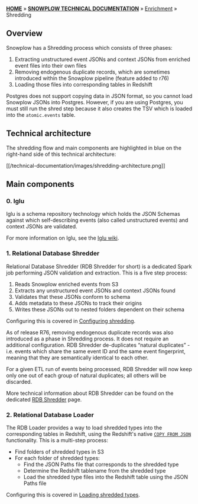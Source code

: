 [**HOME**](Home) » [**SNOWPLOW TECHNICAL DOCUMENTATION**](Snowplow-technical-documentation) » [Enrichment](Enrichment) » Shredding

## Overview

Snowplow has a Shredding process which consists of three phases:

1. Extracting unstructured event JSONs and context JSONs from enriched event files into their own files
2. Removing endogenous duplicate records, which are sometimes introduced within the Snowplow pipeline (feature added to r76)
3. Loading those files into corresponding tables in Redshift

Postgres does not support copying data in JSON format, so you cannot load Snowplow JSONs into Postgres. However, if you are using Postgres, you must still run the shred step because it also creates the TSV which is loaded into the `atomic.events` table.

## Technical architecture

The shredding flow and main components are highlighted in blue on the right-hand side of this technical architecture:

[[/technical-documentation/images/shredding-architecture.png]]

## Main components

### 0. Iglu

Iglu is a schema repository technology which holds the JSON Schemas against which self-describing events (also called unstructured events) and context JSONs are validated.

For more information on Iglu, see the [Iglu wiki][iglu-wiki].

### 1. Relational Database Shredder

Relational Database Shredder (RDB Shredder for short) is a dedicated Spark job performing JSON
validation and extraction. This is a five step process:

1. Reads Snowplow enriched events from S3
2. Extracts any unstructured event JSONs and context JSONs found
3. Validates that these JSONs conform to schema
4. Adds metadata to these JSONs to track their origins
5. Writes these JSONs out to nested folders dependent on their schema

Configuring this is covered in [Configuring shredding](6-Configuring-shredding).

As of release R76, removing endogenous duplicate records was also introduced as a phase in Shredding
process. It does not require an additional configuration. RDB Shredder de-duplicates “natural
duplicates” - i.e. events which share the same event ID and the same event fingerprint, meaning that
they are semantically identical to each other.

For a given ETL run of events being processed, RDB Shredder will now keep only one out of each group
of natural duplicates; all others will be discarded.

More technical information about RDB Shredder can be found on the dedicated
[RDB Shredder](Relational-Database-Shredder) page.

### 2. Relational Database Loader

The RDB Loader provides a way to load shredded types into the corresponding tables in Redshift,
using the Redshift's native [`COPY FROM JSON`](http://docs.aws.amazon.com/redshift/latest/dg/copy-usage_notes-copy-from-json.html)
functionality. This is a multi-step process:

* Find folders of shredded types in S3
* For each folder of shredded types:
  * Find the JSON Paths file that corresponds to the shredded type
  * Determine the Redshift tablename from the shredded type
  * Load the shredded type files into the Redshift table using the JSON Paths file

Configuring this is covered in [Loading shredded types](4-Loading-shredded-types).

[iglu-wiki]: https://github.com/snowplow/iglu/wiki
